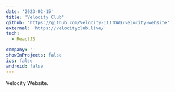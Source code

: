 ```yaml
---
date: '2023-02-15'
title: 'Velocity Club'
github: 'https://github.com/Velocity-IIITDWD/velocity-website'
external: 'https://velocityclub.live/'
tech:
  - ReactJS

company: ''
showInProjects: false
ios: false
android: false
---
```


Velocity Website.